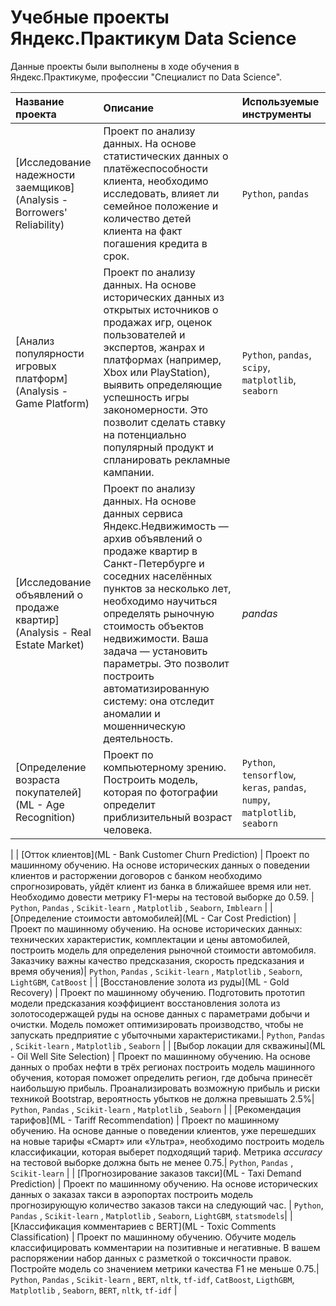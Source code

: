 # Учебные проекты Яндекс.Практикум Data Science

Данные проекты были выполнены в ходе обучения в Яндекс.Практикуме, профессии "Специалист по Data Science".

| Название проекта | Описание | Используемые инструменты | 
| :---------------------- | :---------------------- | :---------------------- |
| [Исследование надежности заемщиков](Analysis - Borrowers' Reliability) | Проект по анализу данных. На основе статистических данных о платёжеспособности клиента, необходимо исследовать, влияет ли семейное положение и количество детей клиента на факт погашения кредита в срок.| `Python`, `pandas` |
| [Анализ популярности игровых платформ](Analysis - Game Platform) | Проект по анализу данных. На основе исторических данных из открытых источников о продажах игр, оценок пользователей и экспертов, жанрах и платформах (например, Xbox или PlayStation), выявить определяющие успешность игры закономерности. Это позволит сделать ставку на потенциально популярный продукт и спланировать рекламные кампании.| `Python`, `pandas`, `scipy`, `matplotlib`, `seaborn` |
| [Исследование объявлений о продаже квартир](Analysis - Real Estate Market) | Проект по анализу данных. На основе данных сервиса Яндекс.Недвижимость — архив объявлений о продаже квартир в Санкт-Петербурге и соседних населённых пунктов за несколько лет, необходимо научиться определять рыночную стоимость объектов недвижимости. Ваша задача — установить параметры. Это позволит построить автоматизированную систему: она отследит аномалии и мошенническую деятельность.| *pandas* |
| [Определение возраста покупателей](ML - Age Recognition) | Проект по компьютерному зрению. Построить модель, которая по фотографии определит приблизительный возраст человека. | `Python`, `tensorflow`, `keras`, `pandas`, `numpy`, `matplotlib`, `seaborn`
 |
| [Отток клиентов](ML - Bank Customer Churn Prediction) | Проект по машинному обучению. На основе исторических данных о поведении клиентов и расторжении договоров с банком необходимо спрогнозировать, уйдёт клиент из банка в ближайшее время или нет. Необходимо довести метрику F1-меры на тестовой выборке до 0.59. | `Python`, `Pandas` , `Scikit-learn` , `Matplotlib` , `Seaborn`, `Imblearn` |
| [Определение стоимости автомобилей](ML - Car Cost Prediction) | Проект по машинному обучению. На основе исторических данных: технических характеристик, комплектации и цены автомобилей, построить модель для определения рыночной стоимости автомобиля. Заказчику важны качество предсказания, скорость предсказания и время обучения)| `Python`, `Pandas` , `Scikit-learn` , `Matplotlib` , `Seaborn`, `LightGBM`, `CatBoost` |
| [Восстановление золота из руды](ML - Gold Recovery) | Проект по машинному обучению. Подготовить прототип модели предсказания коэффициент восстановления золота из золотосодержащей руды на основе данных с параметрами добычи и очистки. Модель поможет оптимизировать производство, чтобы не запускать предприятие с убыточными характеристиками.| `Python`, `Pandas` , `Scikit-learn` , `Matplotlib` , `Seaborn` |
| [Выбор локации для скважины](ML - Oil Well Site Selection) | Проект по машинному обучению. На основе данных о пробах нефти в трёх регионах построить модель машинного обучения, которая поможет определить регион, где добыча принесёт наибольшую прибыль. Проанализировать возможную прибыль и риски техникой Bootstrap, вероятность убытков не должна превышать 2.5%| `Python`, `Pandas` , `Scikit-learn` , `Matplotlib` , `Seaborn` |
| [Рекомендация тарифов](ML - Tariff Recommendation) | Проект по машинному обучению. На основе данные о поведении клиентов, уже перешедших на новые тарифы «Смарт» или «Ультра», необходимо построить модель классификации, которая выберет подходящий тариф. Метрика *accuracy*  на тестовой выборке должна быть не менее 0.75.| `Python`, `Pandas` , `Scikit-learn`  |
| [Прогнозирование заказов такси](ML - Taxi Demand Prediction) | Проект по машинному обучению. На основе исторических данных о заказах такси в аэропортах построить модель прогнозирующую количество заказов такси на следующий час.  | `Python`, `Pandas` , `Scikit-learn` , `Matplotlib` , `Seaborn`, `LightGBM`, `statsmodels`|
| [Классификация комментариев с BERT](ML - Toxic Comments Classification) | Проект по машинному обучению. Обучите модель классифицировать комментарии на позитивные и негативные. В вашем распоряжении набор данных с разметкой о токсичности правок. Постройте модель со значением метрики качества F1 не меньше 0.75.| `Python`, `Pandas` , `Scikit-learn` , `BERT`, `nltk`, `tf-idf`, `CatBoost`, `LigthGBM`, `Matplotlib` , `Seaborn`, `BERT`, `nltk`, `tf-idf` |